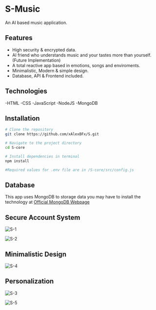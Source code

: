 # S-Music

An AI based music application.

## Features

- High security & encrypted data.
- AI friend who understands music and your tastes more than yourself. (Future Implementation)
- A total reactive app based in emotions, songs and enviroments.
- Minimalistic, Modern & simple design.
- Database, API & Frontend included.


## Technologies
-HTML
-CSS
-JavaScript
-NodeJS
-MongoDB


## Installation
```bash
# Clone the repository
git clone https://github.com/xAlexBFx/S.git

# Navigate to the project directory
cd S-core

# Install dependencies in terminal
npm install

#Required values for .env file are in /S-core/src/config.js
```
## Database

This app uses MongoDB to storage data you may have to install the technology at [Official MongoDB Webpage](https://www.mongodb.com/try/download/community)





## Secure Account System



![S-1](https://github.com/user-attachments/assets/4ef9c308-7215-4907-ac6c-4b70718f4248)


![S-2](https://github.com/user-attachments/assets/d9e525af-38a5-48ea-bf38-01a91cadb807)



## Minimalistic Design



![S-4](https://github.com/user-attachments/assets/10453940-a64e-4839-b71c-c5af38e5847d)



## Personalization



![S-3](https://github.com/user-attachments/assets/3f817282-b4e8-4ee7-ace6-b69dcc99c1a5)


![S-5](https://github.com/user-attachments/assets/0d3af293-6928-4113-9b64-17557a5f03e6)




